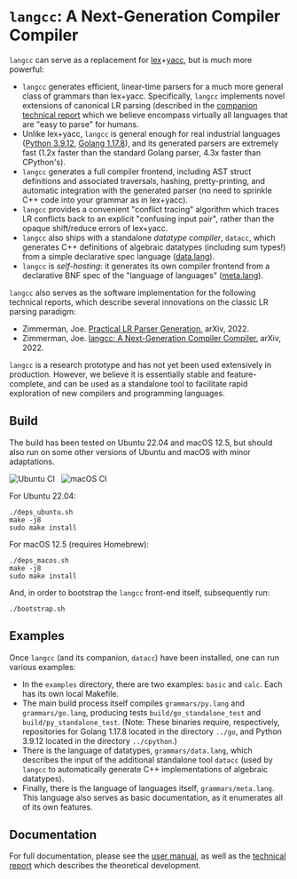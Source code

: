 # ``langcc``: A Next-Generation Compiler Compiler

``langcc`` can serve as a replacement for
[lex](https://en.wikipedia.org/wiki/Lex_(software))+[yacc](https://en.wikipedia.org/wiki/Yacc), but is much more powerful:
- ``langcc`` generates efficient, linear-time parsers for a much more general class of grammars
  than lex+yacc. Specifically, ``langcc`` implements novel extensions of canonical
  LR parsing (described in the
  [companion technical report](https://arxiv.org/pdf/2209.08383.pdf)
  which we believe encompass virtually all languages that are "easy to parse" for humans.
- Unlike lex+yacc, ``langcc`` is general enough for real industrial languages
  ([Python 3.9.12](https://github.com/jzimmerman/langcc/blob/main/grammars/py.lang),
  [Golang 1.17.8](https://github.com/jzimmerman/langcc/blob/main/grammars/go.lang)),
  and its generated parsers are extremely fast
  (1.2x faster than the standard Golang parser, 4.3x faster than CPython's).
- ``langcc`` generates a full compiler frontend,
  including AST struct definitions and associated traversals,
  hashing, pretty-printing, and automatic integration with the generated parser
  (no need to sprinkle C++ code into your grammar as in lex+yacc).
- ``langcc`` provides a convenient "conflict tracing" algorithm which traces LR
  conflicts back to an explicit "confusing input pair", rather than the opaque
  shift/reduce errors of lex+yacc.
- ``langcc`` also ships with a standalone _datatype compiler_, ``datacc``,
  which generates C++ definitions of algebraic datatypes (including sum types!)
  from a simple declarative spec language
  ([data.lang](https://github.com/jzimmerman/langcc/blob/main/grammars/data.lang)).
- ``langcc`` is _self-hosting_:
  it generates its own compiler frontend from a declarative BNF spec
  of the "language of languages"
  ([meta.lang](https://github.com/jzimmerman/langcc/blob/main/grammars/meta.lang)).

``langcc`` also serves as the software implementation for the following
technical reports, which describe several innovations on the classic
LR parsing paradigm:
- Zimmerman, Joe.
[Practical LR Parser Generation.](https://arxiv.org/pdf/2209.08383.pdf)
arXiv, 2022.
- Zimmerman, Joe.
[langcc: A Next-Generation Compiler Compiler.](https://arxiv.org/pdf/2209.08385.pdf)
arXiv, 2022.

``langcc`` is a research prototype and has not yet been used extensively
in production. However, we believe it is essentially stable and
feature-complete, and can be used as a standalone tool to facilitate
rapid exploration of new compilers and programming languages.

## Build
The build has been tested on Ubuntu 22.04 and macOS 12.5,
but should also run on some other versions of Ubuntu
and macOS with minor adaptations.

![Ubuntu CI](https://github.com/jzimmerman/langcc/actions/workflows/ci-ubuntu.yml/badge.svg?event=push) &nbsp; ![macOS CI](https://github.com/jzimmerman/langcc/actions/workflows/ci-macos.yml/badge.svg?event=push)

For Ubuntu 22.04:
```
./deps_ubuntu.sh
make -j8
sudo make install
```
For macOS 12.5 (requires Homebrew):
```
./deps_macos.sh
make -j8
sudo make install
```

And, in order to bootstrap the ``langcc`` front-end itself, subsequently run:
```
./bootstrap.sh
```

## Examples
Once ``langcc`` (and its companion, ``datacc``) have been installed,
one can run various examples:
- In the ``examples`` directory, there are two examples: ``basic`` and
  ``calc``. Each has its own local Makefile.
- The main build process itself compiles ``grammars/py.lang`` and
  ``grammars/go.lang``, producing tests ``build/go_standalone_test`` and
  ``build/py_standalone_test``. (Note: These binaries require, respectively,
  repositories for Golang 1.17.8 located in the directory ``../go``,
  and Python 3.9.12 located in the directory ``../cpython``.)
- There is the language of datatypes, ``grammars/data.lang``, which describes
  the input of the additional standalone tool ``datacc`` (used by ``langcc``
  to automatically generate C++ implementations of algebraic datatypes).
- Finally, there is the language of languages itself, ``grammars/meta.lang``.
  This language also serves as basic documentation, as it enumerates all of
  its own features.

## Documentation
For full documentation, please see the [user manual](https://github.com/jzimmerman/langcc/blob/main/MANUAL.md),
as well as the [technical report](https://arxiv.org/pdf/2209.08383.pdf) which describes the theoretical development.
